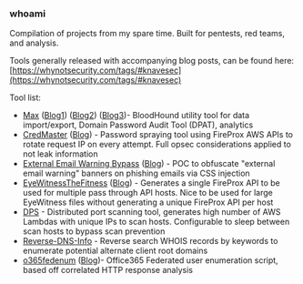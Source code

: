 ### whoami

Compilation of projects from my spare time. Built for pentests, red teams, and analysis. 

Tools generally released with accompanying blog posts, can be found here: [https://whynotsecurity.com/tags/#knavesec](https://whynotsecurity.com/tags/#knavesec)


Tool list:

* [Max](https://github.com/knavesec/Max) ([Blog1](https://whynotsecurity.com/blog/max/)) ([Blog2](https://whynotsecurity.com/blog/max2/)) ([Blog3](https://whynotsecurity.com/blog/max3/))- BloodHound utility tool for data import/export, Domain Password Audit Tool (DPAT), analytics
* [CredMaster](https://github.com/knavesec/CredMaster) ([Blog](https://whynotsecurity.com/blog/credmaster/)) - Password spraying tool using FireProx AWS APIs to rotate request IP on every attempt. Full opsec considerations applied to not leak information
* [External Email Warning Bypass](https://gist.github.com/knavesec/570ddd0cd7e00d02e87121576a677b59) ([Blog](https://whynotsecurity.com/blog/external-email-warning-bypass/)) - POC to obfuscate "external email warning" banners on phishing emails via CSS injection
* [EyeWitnessTheFitness](https://github.com/knavesec/EyeWitnessTheFitness) ([Blog](https://whynotsecurity.com/blog/eyewitnessthefitness/)) - Generates a single FireProx API to be used for multiple pass through API hosts. Nice to be used for large EyeWitness files without generating a unique FireProx API per host
* [DPS](https://github.com/knavesec/DPS) - Distributed port scanning tool, generates high number of AWS Lambdas with unique IPs to scan hosts. Configurable to sleep between scan hosts to bypass scan prevention
* [Reverse-DNS-Info](https://github.com/knavesec/Reverse-DNS-Info) - Reverse search WHOIS records by keywords to enumerate potential alternate client root domains
* [o365fedenum](https://github.com/knavesec/o365fedenum) ([Blog](https://whynotsecurity.com/blog/o365fedenum/))- Office365 Federated user enumeration script, based off correlated HTTP response analysis 
